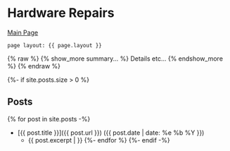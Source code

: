 # Hardware Repairs

[Main Page](Something/Whatnot)

```
page layout: {{ page.layout }} 
```

{% raw %}
{% show_more summary... %}
Details etc...
{% endshow_more %}
{% endraw %}

{%- if site.posts.size > 0 %}
## Posts
  {% for post in site.posts -%}
* [{{ post.title }}]({{ post.url }}) ({{ post.date | date: %e %b %Y }})
  - {{ post.excerpt |  }}
  {%- endfor %}
{%- endif -%}
